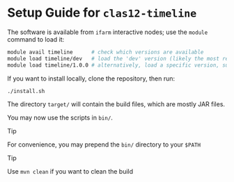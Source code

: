 # Setup Guide for `clas12-timeline`

The software is available from `ifarm` interactive nodes; use the `module` command to load it:
```bash
module avail timeline      # check which versions are available
module load timeline/dev   # load the 'dev' version (likely the most recent version)
module load timeline/1.0.0 # alternatively, load a specific version, such as 1.0.0
```

If you want to install locally, clone the repository, then run:
```bash
./install.sh
```

The directory `target/` will contain the build files, which are mostly JAR files.

You may now use the scripts in `bin/`.

> [!TIP]
> For convenience, you may prepend the `bin/` directory to your `$PATH`

> [!TIP]
> Use `mvn clean` if you want to clean the build
